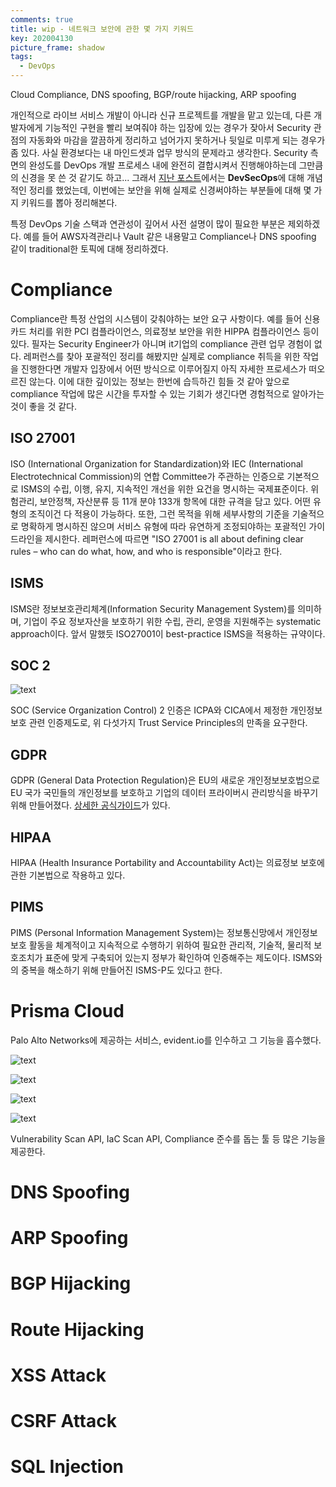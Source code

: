 ```yaml
---
comments: true
title: wip - 네트워크 보안에 관한 몇 가지 키워드
key: 202004130
picture_frame: shadow
tags:
  - DevOps
---
```


Cloud Compliance, DNS spoofing, BGP/route hijacking, ARP spoofing

<!--more-->

개인적으로 라이브 서비스 개발이 아니라 신규 프로젝트를 개발을 맡고 있는데,
다른 개발자에게 기능적인 구현을 빨리 보여줘야 하는 입장에 있는 경우가 잦아서
Security 관점의 자동화와 마감을 깔끔하게 정리하고 넘어가지 못하거나 뒷일로 미루게 되는 경우가 좀 있다.
사실 환경보다는 내 마인드셋과 업무 방식의 문제라고 생각한다.
Security 측면의 완성도를 DevOps 개발 프로세스 내에 완전히 결합시켜서 진행해야하는데 그만큼의 신경을 못 쓴 것 같기도 하고...
그래서 [지난 포스트](https://rokrokss.com/post/2020/04/12/DevSecOps.html)에서는 **DevSecOps**에 대해 개념적인 정리를 했었는데, 이번에는 보안을 위해 실제로 신경써야하는 부분들에 대해 몇 가지 키워드를 뽑아 정리해본다.

특정 DevOps 기술 스택과 연관성이 깊어서 사전 설명이 많이 필요한 부분은 제외하겠다.
예를 들어 AWS자격관리나 Vault 같은 내용말고 Compliance나 DNS spoofing 같이 traditional한 토픽에 대해 정리하겠다.

# Compliance

Compliance란 특정 산업의 시스템이 갖춰야하는 보안 요구 사항이다. 예를 들어 신용카드 처리를 위한 PCI 컴플라이언스, 의료정보 보안을 위한 HIPPA 컴플라이언스 등이 있다.
필자는 Security Engineer가 아니며 it기업의 compliance 관련 업무 경험이 없다. 레퍼런스를 찾아 포괄적인 정리를 해봤지만 실제로 compliance 취득을 위한 작업을 진행한다면 개발자 입장에서 어떤 방식으로 이루어질지 아직 자세한 프로세스가 떠오르진 않는다. 이에 대한 깊이있는 정보는 한번에 습득하긴 힘들 것 같아 앞으로 compliance 작업에 많은 시간을 투자할 수 있는 기회가 생긴다면 경험적으로 알아가는 것이 좋을 것 같다.

## ISO 27001

ISO (International Organization for Standardization)와 IEC (International Electrotechnical Commission)의 연합 Committee가 주관하는 인증으로
기본적으로 ISMS의 수립, 이행, 유지, 지속적인 개선을 위한 요건을 명시하는 국제표준이다.
위험관리, 보안정책, 자산분류 등 11개 분야 133개 항목에 대한 규격을 담고 있다. 어떤 유형의 조직이건 다 적용이 가능하다.
또한, 그런 목적을 위해 세부사항의 기준을 기술적으로 명확하게 명시하진 않으며 서비스 유형에 따라 유연하게 조정되야하는 포괄적인 가이드라인을 제시한다.
레퍼런스에 따르면 "ISO 27001 is all about defining clear rules – who can do what, how, and who is responsible"이라고 한다.

## ISMS

ISMS란 정보보호관리체계(Information Security Management System)를 의미하며, 기업이 주요 정보자산을 보호하기 위한 수립, 관리, 운영을 지원해주는 systematic approach이다.
앞서 말했듯 ISO27001이 best-practice ISMS을 적용하는 규약이다.

## SOC 2

![text](https://raw.githubusercontent.com/q0115643/my_blog/master/assets/images/cloud-security/0.png)

SOC (Service Organization Control) 2 인증은 ICPA와 CICA에서 제정한 개인정보보호 관련 인증제도로,
위 다섯가지 Trust Service Principles의 만족을 요구한다.

## GDPR

GDPR (General Data Protection Regulation)은 EU의 새로운 개인정보보호법으로 EU 국가 국민들의 개인정보를 보호하고 기업의 데이터 프라이버시 관리방식을 바꾸기 위해 만들어졌다. [상세한 공식가이드](https://gdpr-info.eu/)가 있다.

## HIPAA

HIPAA (Health Insurance Portability and Accountability Act)는 의료정보 보호에 관한 기본법으로 작용하고 있다.

## PIMS

PIMS (Personal Information Management System)는 정보통신망에서 개인정보보호 활동을 체계적이고 지속적으로 수행하기 위하여 필요한 관리적, 기술적, 물리적 보호조치가 표준에 맞게 구축되어 있는지 정부가 확인하여 인증해주는 제도이다.
ISMS와의 중복을 해소하기 위해 만들어진 ISMS-P도 있다고 한다.

# Prisma Cloud

Palo Alto Networks에 제공하는 서비스, evident.io를 인수하고 그 기능을 흡수했다.

![text](https://raw.githubusercontent.com/q0115643/my_blog/master/assets/images/cloud-security/1.png)

![text](https://raw.githubusercontent.com/q0115643/my_blog/master/assets/images/cloud-security/2.png)

![text](https://raw.githubusercontent.com/q0115643/my_blog/master/assets/images/cloud-security/3.png)

![text](https://raw.githubusercontent.com/q0115643/my_blog/master/assets/images/cloud-security/4.png)

Vulnerability Scan API, IaC Scan API, Compliance 준수를 돕는 툴 등 많은 기능을 제공한다.

# DNS Spoofing

# ARP Spoofing

# BGP Hijacking

# Route Hijacking

# XSS Attack

# CSRF Attack

# SQL Injection

